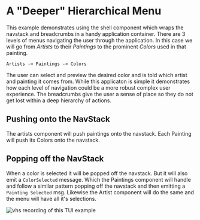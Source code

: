 # A "Deeper" Hierarchical Menu

This example demonstrates using the shell component which wraps the navstack and breadcrumbs in a handy application container. There are 3 levels of menus navigating the user through the application. In this case we will go from _Artists_ to their _Paintings_ to the prominent _Colors_ used in that painting.

```
Artists -> Paintings -> Colors
```

The user can select and preview the desired color and is told which artist and painting it comes from. While this applicaton is simple it demonstrates how each level of navigation could be a more robust complex user experience. The breadcrumbs give the user a sense of place so they do not get lost within a deep hierarchy of actions.

## Pushing onto the NavStack 

The artists component will push paintings onto the navstack. Each Painting will push its Colors onto the navstack. 

## Popping off the NavStack

When a color is selected it will be popped off the navstack. But it will also emit a `ColorSelected` message. Which the Paintings component will handle and follow a similar pattern popping off the navstack and then emitting a `Painting Selected` msg. Likewise the Artist component will do the same and the menu will have all it's selections.

<img src="demo.gif" alt="vhs recording of this TUI example"/>



